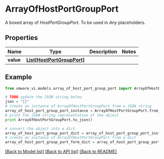 # ArrayOfHostPortGroupPort

A boxed array of *HostPortGroupPort*. To be used in *Any* placeholders. 

## Properties
Name | Type | Description | Notes
------------ | ------------- | ------------- | -------------
**value** | [**List[HostPortGroupPort]**](HostPortGroupPort.md) |  | 

## Example

```python
from vmware_vi.models.array_of_host_port_group_port import ArrayOfHostPortGroupPort

# TODO update the JSON string below
json = "{}"
# create an instance of ArrayOfHostPortGroupPort from a JSON string
array_of_host_port_group_port_instance = ArrayOfHostPortGroupPort.from_json(json)
# print the JSON string representation of the object
print ArrayOfHostPortGroupPort.to_json()

# convert the object into a dict
array_of_host_port_group_port_dict = array_of_host_port_group_port_instance.to_dict()
# create an instance of ArrayOfHostPortGroupPort from a dict
array_of_host_port_group_port_form_dict = array_of_host_port_group_port.from_dict(array_of_host_port_group_port_dict)
```
[[Back to Model list]](../README.md#documentation-for-models) [[Back to API list]](../README.md#documentation-for-api-endpoints) [[Back to README]](../README.md)


